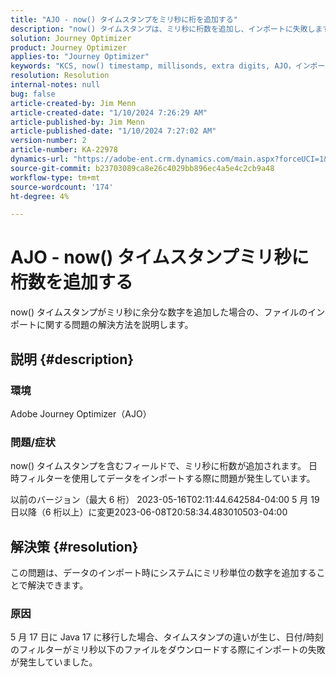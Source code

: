 ```yaml
---
title: "AJO - now() タイムスタンプをミリ秒に桁を追加する"
description: "now() タイムスタンプは、ミリ秒に桁数を追加し、インポートに失敗します。"
solution: Journey Optimizer
product: Journey Optimizer
applies-to: "Journey Optimizer"
keywords: "KCS, now() timestamp, millisonds, extra digits, AJO，インポート失敗， Adobe Journey Optimizer, Java 17"
resolution: Resolution
internal-notes: null
bug: false
article-created-by: Jim Menn
article-created-date: "1/10/2024 7:26:29 AM"
article-published-by: Jim Menn
article-published-date: "1/10/2024 7:27:02 AM"
version-number: 2
article-number: KA-22978
dynamics-url: "https://adobe-ent.crm.dynamics.com/main.aspx?forceUCI=1&pagetype=entityrecord&etn=knowledgearticle&id=86db618c-89af-ee11-a569-6045bd006268"
source-git-commit: b23703089ca8e26c4029bb896ec4a5e4c2cb9a48
workflow-type: tm+mt
source-wordcount: '174'
ht-degree: 4%

---
```


# AJO - now() タイムスタンプミリ秒に桁数を追加する


now() タイムスタンプがミリ秒に余分な数字を追加した場合の、ファイルのインポートに関する問題の解決方法を説明します。

## 説明 {#description}


### 環境

Adobe Journey Optimizer（AJO）

### 問題/症状

now() タイムスタンプを含むフィールドで、ミリ秒に桁数が追加されます。 日時フィルターを使用してデータをインポートする際に問題が発生しています。

以前のバージョン（最大 6 桁） 2023-05-16T02:11:44.642584-04:00 5 月 19 日以降（6 桁以上）に変更2023-06-08T20:58:34.483010503-04:00


## 解決策 {#resolution}


この問題は、データのインポート時にシステムにミリ秒単位の数字を追加することで解決できます。

### 原因

5 月 17 日に Java 17 に移行した場合、タイムスタンプの違いが生じ、日付/時刻のフィルターがミリ秒以下のファイルをダウンロードする際にインポートの失敗が発生していました。
